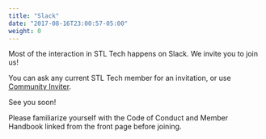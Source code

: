 ```yaml
---
title: "Slack"
date: "2017-08-16T23:00:57-05:00"
weight: 0
---
```


Most of the interaction in STL Tech happens on Slack.
We invite you to join us!

You can ask any current STL Tech member for an invitation, or use <a href="https://communityinviter.com/apps/stl-tech/stl-tech" target="_blank">Community Inviter</a>.

See you soon!

Please familiarize yourself with the Code of Conduct and Member Handbook linked from the front page before joining.
